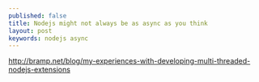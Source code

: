 ```yaml
---
published: false
title: Nodejs might not always be as async as you think
layout: post
keywords: nodejs async
---
```


http://bramp.net/blog/my-experiences-with-developing-multi-threaded-nodejs-extensions

